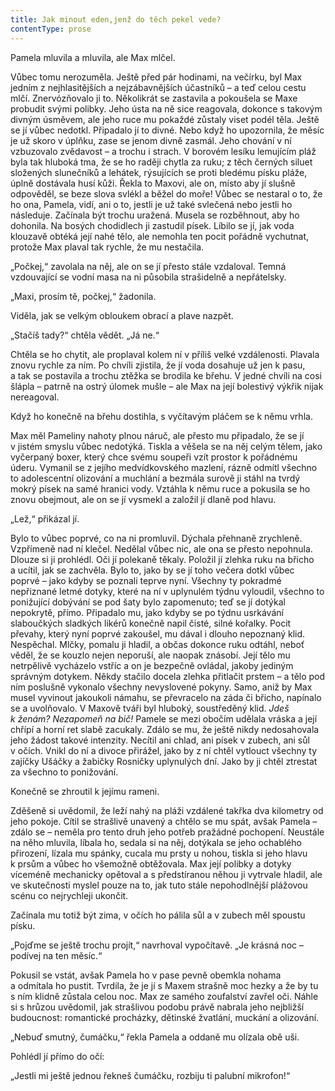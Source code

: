 ```yaml
---
title: Jak minout eden,jenž do těch pekel vede?
contentType: prose
---
```


<section>

Pamela mluvila a mluvila, ale Max mlčel.

Vůbec tomu nerozuměla. Ještě před pár hodinami, na večírku, byl Max jedním z nejhlasitějších a nejzábavnějších účastníků – a teď celou cestu mlčí. Znervózňovalo ji to. Několikrát se zastavila a pokoušela se Maxe probudit svými polibky. Jeho ústa na ně sice reagovala, dokonce s takovým divným úsměvem, ale jeho ruce mu pokaždé zůstaly viset podél těla. Ještě se jí vůbec nedotkl. Připadalo jí to divné. Nebo když ho upozornila, že měsíc je už skoro v úplňku, zase se jenom divně zasmál. Jeho chování v ní vzbuzovalo zvědavost – a trochu i strach. V borovém lesíku lemujícím pláž byla tak hluboká tma, že se ho raději chytla za ruku; z těch černých siluet složených slunečníků a lehátek, rýsujících se proti bledému písku pláže, úplně dostávala husí kůži. Řekla to Maxovi, ale on, místo aby jí slušně odpověděl, se beze slova svlékl a běžel do moře! Vůbec se nestaral o to, že ho ona, Pamela, vidí, ani o to, jestli je už také svlečená nebo jestli ho následuje. Začínala být trochu uražená. Musela se rozběhnout, aby ho dohonila. Na bosých chodidlech ji zastudil písek. Líbilo se jí, jak voda klouzavě obtéká její nahé tělo, ale nemohla ten pocit pořádně vychutnat, protože Max plaval tak rychle, že mu nestačila.

„Počkej,“ zavolala na něj, ale on se jí přesto stále vzdaloval. Temná vzdouvající se vodní masa na ni působila strašidelně a nepřátelsky.

„Maxi, prosím tě, počkej,“ žadonila.

Viděla, jak se velkým obloukem obrací a plave nazpět.

„Stačíš tady?“ chtěla vědět. „Já ne.“

Chtěla se ho chytit, ale proplaval kolem ní v příliš velké vzdálenosti. Plavala znovu rychle za ním. Po chvíli zjistila, že jí voda dosahuje už jen k pasu, a tak se postavila a trochu ztěžka se brodila ke břehu. V jedné chvíli na cosi šlápla – patrně na ostrý úlomek mušle – ale Max na její bolestivý výkřik nijak nereagoval.

Když ho konečně na břehu dostihla, s vyčítavým pláčem se k němu vrhla.

Max měl Pameliny nahoty plnou náruč, ale přesto mu připadalo, že se jí v jistém smyslu vůbec nedotýká. Tiskla a věšela se na něj celým tělem, jako vyčerpaný boxer, který chce svému soupeři vzít prostor k pořádnému úderu. Vymanil se z jejího medvídkovského mazlení, rázně odmítl všechno to adolescentní olizování a muchlání a bezmála surově ji stáhl na tvrdý mokrý písek na samé hranici vody. Vztáhla k němu ruce a pokusila se ho znovu obejmout, ale on se jí vysmekl a založil jí dlaně pod hlavu.

„Lež,“ přikázal jí.

Bylo to vůbec poprvé, co na ni promluvil. Dýchala přehnaně zrychleně. Vzpřímeně nad ní klečel. Nedělal vůbec nic, ale ona se přesto nepohnula. Dlouze si ji prohlédl. Oči jí polekaně těkaly. Položil jí zlehka ruku na břicho a ucítil, jak se zachvěla. Bylo to, jako by se jí toho večera dotkl vůbec poprvé – jako kdyby se poznali teprve nyní. Všechny ty pokradmé nepřiznané letmé dotyky, které na ní v uplynulém týdnu vyloudil, všechno to ponižující dobývání se pod šaty bylo zapomenuto; teď se jí dotýkal nepokrytě, přímo. Připadalo mu, jako kdyby se po týdnu usrkávání slaboučkých sladkých likérů konečně napil čisté, silné kořalky. Pocit převahy, který nyní poprvé zakoušel, mu dával i dlouho nepoznaný klid. Nespěchal. Mlčky, pomalu ji hladil, a občas dokonce ruku odtáhl, neboť věděl, že se kouzlo nejen neporuší, ale naopak znásobí. Její tělo mu netrpělivě vycházelo vstříc a on je bezpečně ovládal, jakoby jediným správným dotykem. Někdy stačilo docela zlehka přitlačit prstem – a tělo pod ním poslušně vykonalo všechny nevyslovené pokyny. Samo, aniž by Max musel vyvinout jakoukoli námahu, se převracelo na záda či břicho, napínalo se a uvolňovalo. V Maxově tváři byl hluboký, soustředěný klid. _Jdeš k ženám? Nezapomeň na bič!_ Pamele se mezi obočím udělala vráska a její chřípí a horní ret slabě zacukaly. Zdálo se mu, že ještě nikdy nedosahovala jeho žádost takové intenzity. Necítil ani chlad, ani písek v zubech, ani sůl v očích. Vnikl do ní a divoce přirážel, jako by z ní chtěl vytlouct všechny ty zajíčky Ušáčky a žabičky Rosničky uplynulých dní. Jako by ji chtěl ztrestat za všechno to ponižování.

Konečně se zhroutil k jejímu rameni.

Zděšeně si uvědomil, že leží nahý na pláži vzdálené takřka dva kilometry od jeho pokoje. Cítil se strašlivě unavený a chtělo se mu spát, avšak Pamela – zdálo se – neměla pro tento druh jeho potřeb pražádné pochopení. Neustále na něho mluvila, líbala ho, sedala si na něj, dotýkala se jeho ochablého přirození, lízala mu spánky, cucala mu prsty u nohou, tiskla si jeho hlavu k prsům a vůbec ho všemožně obtěžovala. Max její polibky a dotyky víceméně mechanicky opětoval a s předstíranou něhou ji vytrvale hladil, ale ve skutečnosti myslel pouze na to, jak tuto stále nepohodlnější plážovou scénu co nejrychleji ukončit.

Začínala mu totiž být zima, v očích ho pálila sůl a v zubech měl spoustu písku.

„Pojďme se ještě trochu projít,“ navrhoval vypočítavě. „Je krásná noc – podívej na ten měsíc.“

Pokusil se vstát, avšak Pamela ho v pase pevně obemkla nohama a odmítala ho pustit. Tvrdila, že je jí s Maxem strašně moc hezky a že by tu s ním klidně zůstala celou noc. Max ze samého zoufalství zavřel oči. Náhle si s hrůzou uvědomil, jak strašlivou podobu právě nabrala jeho nejbližší budoucnost: romantické procházky, dětinské žvatlání, muckání a olizování.

„Nebuď smutný, čumáčku,“ řekla Pamela a oddaně mu olízala obě uši.

Pohlédl jí přímo do očí:

„Jestli mi ještě jednou řekneš čumáčku, rozbiju ti palubní mikrofon!“

</section>
